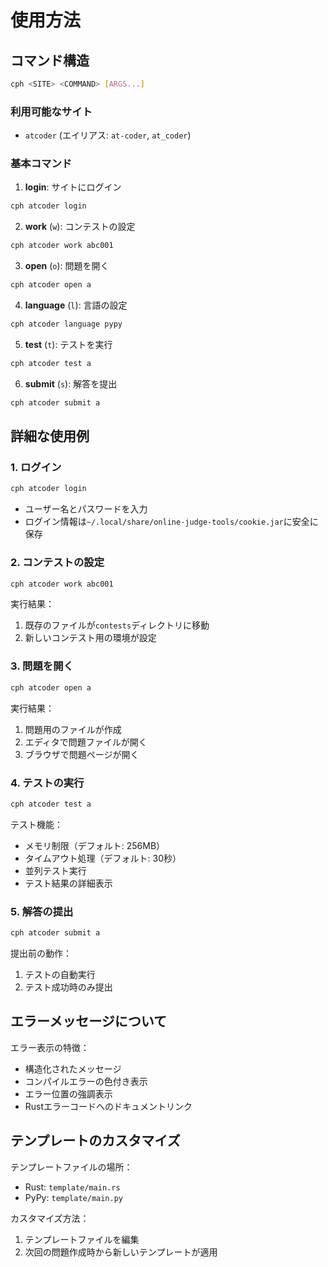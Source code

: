 # 使用方法

## コマンド構造

```bash
cph <SITE> <COMMAND> [ARGS...]
```

### 利用可能なサイト
- `atcoder` (エイリアス: `at-coder`, `at_coder`)

### 基本コマンド

1. **login**: サイトにログイン
```bash
cph atcoder login
```

2. **work** (`w`): コンテストの設定
```bash
cph atcoder work abc001
```

3. **open** (`o`): 問題を開く
```bash
cph atcoder open a
```

4. **language** (`l`): 言語の設定
```bash
cph atcoder language pypy
```

5. **test** (`t`): テストを実行
```bash
cph atcoder test a
```

6. **submit** (`s`): 解答を提出
```bash
cph atcoder submit a
```

## 詳細な使用例

### 1. ログイン
```bash
cph atcoder login
```
- ユーザー名とパスワードを入力
- ログイン情報は`~/.local/share/online-judge-tools/cookie.jar`に安全に保存

### 2. コンテストの設定
```bash
cph atcoder work abc001
```
実行結果：
1. 既存のファイルが`contests`ディレクトリに移動
2. 新しいコンテスト用の環境が設定

### 3. 問題を開く
```bash
cph atcoder open a
```
実行結果：
1. 問題用のファイルが作成
2. エディタで問題ファイルが開く
3. ブラウザで問題ページが開く

### 4. テストの実行
```bash
cph atcoder test a
```
テスト機能：
- メモリ制限（デフォルト: 256MB）
- タイムアウト処理（デフォルト: 30秒）
- 並列テスト実行
- テスト結果の詳細表示

### 5. 解答の提出
```bash
cph atcoder submit a
```
提出前の動作：
1. テストの自動実行
2. テスト成功時のみ提出

## エラーメッセージについて

エラー表示の特徴：
- 構造化されたメッセージ
- コンパイルエラーの色付き表示
- エラー位置の強調表示
- Rustエラーコードへのドキュメントリンク

## テンプレートのカスタマイズ

テンプレートファイルの場所：
- Rust: `template/main.rs`
- PyPy: `template/main.py`

カスタマイズ方法：
1. テンプレートファイルを編集
2. 次回の問題作成時から新しいテンプレートが適用 